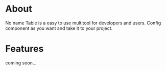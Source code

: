 # About

No name Table is a easy to use multitool for developers and users.
Config component as you want and take it to your project. 

# Features

coming soon...
